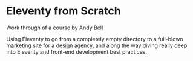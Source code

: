 # Eleventy from Scratch
Work through of a course by Andy Bell

Using Eleventy to go from a completely empty directory to a full-blown marketing site for a design agency, and along the way diving really deep into Eleventy and front-end development best practices.
